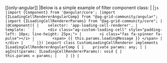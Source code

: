 [[only-angular]]
|Below is a simple example of filter component class:
|
|```js
|import {Component} from '@angular/core';
|import {ILoadingCellRendererAngularComp} from "@ag-grid-community/angular";
|import {ILoadingCellRendererParams} from "@ag-grid-community/core";
|
|@Component({
|    selector: 'app-loading-cell-renderer',
|    template: `
|      <div class="ag-custom-loading-cell" style="padding-left: 10px; line-height: 25px;">
|        <i class="fas fa-spinner fa-pulse"></i>
|        <span> {{ this.params.loadingMessage }} </span>
|      </div>
|    `
|})
|export class CustomLoadingCellRenderer implements ILoadingCellRendererAngularComp {
|    private params: any;
|
|    agInit(params: ILoadingCellRendererParams): void {
|        this.params = params;
|    }
|}
|```
